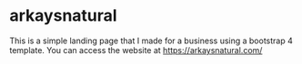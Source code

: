 # arkaysnatural
This is a simple landing page that I made for a business using a bootstrap 4 template.
You can access the website at https://arkaysnatural.com/
